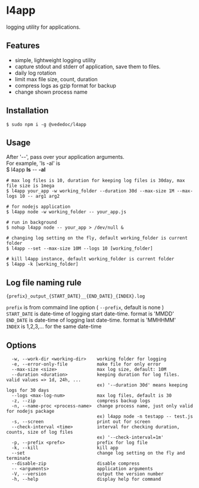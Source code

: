 # l4app

logging utility for applications.  

## Features

* simple, lightweight logging utility 
* capture stdout and stderr of application, save them to files.
* daily log rotation
* limit max file size, count, duration
* compress logs as gzip format for backup 
* change shown process name


## Installation
```shell
$ sudo npm i -g @vededoc/l4app
```

## Usage
After '--', pass over your application arguments.  
For example, 'ls -al' is  
$ l4app **ls** -- **-al**

```shell
# max log files is 10, duration for keeping log files is 30day, max file size is 1mega 
$ l4app your_app -w working_folder --duration 30d --max-size 1M --max-logs 10 -- arg1 arg2

# for nodejs application
$ l4app node -w working_folder -- your_app.js

# run in background
$ nohup l4app node -- your_app > /dev/null &

# changing log setting on the fly, default working_folder is current folder
$ l4app --set --max-size 10M --logs 10 [working_folder]

# kill l4app instance, default working_folder is current folder
$ l4app -k [working_folder]
```


## Log file naming rule

```text
{prefix}_output_{START_DATE}__{END_DATE}_{INDEX}.log
```

`prefix` is from commaind line option ( `--prefix`, default is none )  
`START_DATE` is date-time of logging start date-time. format is 'MMDD'   
`END_DATE` is date-time of logging last date-time. format is 'MMHHMM'  
`INDEX` is 1,2,3,... for the same date-time


## Options
```text
  -w, --work-dir <working-dir>    working folder for logging
  -e, --error-only-file           make file for only error
  --max-size <size>               max log size, default: 10M
  --duration <duration>           keeping duration for log files. valid values => 1d, 24h, ...
                                  ex) '--duration 30d' means keeping logs for 30 days
  --logs <max-log-num>            max log files, default is 30
  -z, --zip                       compress backup logs
  -n, --name-proc <process-name>  change process name, just only valid for nodejs package
                                  ex) l4app node -n testapp -- test.js
  -s, --screen                    print out for screen
  --check-interval <time>         interval for checking duration, counts, size of log files
                                  ex) '--check-interval=1m'
  -p, --prefix <prefx>            prefix for log file
  -k, --kill                      kill app
  --set                           change log setting on the fly and terminate
  --disable-zip                   disable compress
  -- <arguments>                  application arguments
  -V, --version                   output the version number
  -h, --help                      display help for command

```